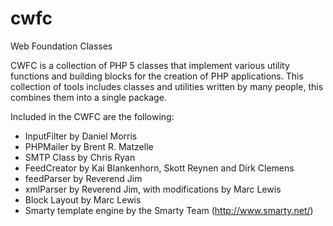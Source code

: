 # cwfc
Web Foundation Classes

CWFC is a collection of PHP 5 classes that implement various utility functions and building blocks for the creation of PHP applications. This collection of tools includes classes and utilities written by many people, this combines them into a single package.

Included in the CWFC are the following:
* InputFilter by Daniel Morris
* PHPMailer by Brent R. Matzelle
* SMTP Class by Chris Ryan
* FeedCreator by Kai Blankenhorn, Skott Reynen and Dirk Clemens
* feedParser by Reverend Jim
* xmlParser by Reverend Jim, with modifications by Marc Lewis
* Block Layout by Marc Lewis
* Smarty template engine by the Smarty Team (http://www.smarty.net/)
